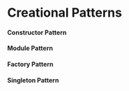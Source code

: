 # Creational Patterns

#### Constructor Pattern

#### Module Pattern

#### Factory Pattern

#### Singleton Pattern